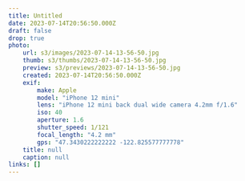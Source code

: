 ```yaml
---
title: Untitled
date: 2023-07-14T20:56:50.000Z
draft: false
drop: true
photo:
    url: s3/images/2023-07-14-13-56-50.jpg
    thumb: s3/thumbs/2023-07-14-13-56-50.jpg
    preview: s3/previews/2023-07-14-13-56-50.jpg
    created: 2023-07-14T20:56:50.000Z
    exif:
        make: Apple
        model: "iPhone 12 mini"
        lens: "iPhone 12 mini back dual wide camera 4.2mm f/1.6"
        iso: 40
        aperture: 1.6
        shutter_speed: 1/121
        focal_length: "4.2 mm"
        gps: "47.3430222222222 -122.825577777778"
    title: null
    caption: null
links: []
---
```

